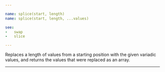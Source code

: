 ```yaml
---

name: splice(start, length)
name: splice(start, length, ...values)

see:
-   swap
-   slice

---
```


Replaces a length of values from a starting position with the given variadic
values, and returns the values that were replaced as an array.

---

